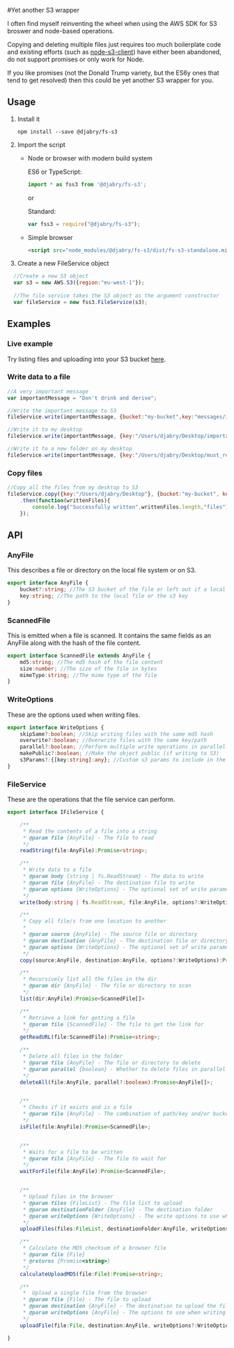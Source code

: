 #Yet another S3 wrapper

I often find myself reinventing the wheel when using the AWS SDK for S3 broswer and node-based operations. 

Copying and deleting multiple files just requires too much boilerplate code and existing efforts (such as [node-s3-client](https://github.com/andrewrk/node-s3-client)) have either been abandoned, do not support promises or only work for Node.

If you like promises (not the Donald Trump variety, but the ES6y ones that tend to get resolved) then this could be yet another S3 wrapper for you.

## Usage

1. Install it 
    
    ```shell
    npm install --save @djabry/fs-s3
    ```

2. Import the script

    * Node or browser with modern build system

        ES6 or TypeScript: 
         ```javascript
         import * as fss3 from '@djabry/fs-s3';
         ```

        or

        Standard:
         ```javascript
         var fss3 = require("@djabry/fs-s3");
         ```

    * Simple browser

         ```html
         <script src="node_modules/@djabry/fs-s3/dist/fs-s3-standalone.min.js"></script>
         ```

3. Create a new FileService object

 ```javascript
   //Create a new S3 object
   var s3 = new AWS.S3({region:"eu-west-1"});
       
   //The file service takes the S3 object as the argument constructor
   var fileService = new fss3.FileService(s3);
 ```
    
## Examples

### Live example
Try listing files and uploading into your S3 bucket [here](https://djabry.github.io/fs-s3).

### Write data to a file

```javascript
//A very important message
var importantMessage = "Don't drink and derive";

//Write the important message to S3
fileService.write(importantMessage, {bucket:"my-bucket",key:"messages/important.txt"});

//Write it to my desktop
fileService.write(importantMessage, {key:"/Users/djabry/Desktop/important.txt"});

//Write it to a new folder on my desktop
fileService.write(importantMessage, {key:"/Users/djabry/Desktop/must_read/important.txt"});
```

### Copy files

``` javascript
//Copy all the files from my desktop to S3
fileService.copy({key:"/Users/djabry/Desktop"}, {bucket:"my-bucket", key:"my-files"})
    .then(function(writtenFiles){
        console.log("Successfully written",writtenFiles.length,"files");
    });
```

    
## API

### AnyFile

This describes a file or directory on the local file system or on S3.

```typescript
export interface AnyFile {
    bucket?:string; //The S3 bucket of the file or left out if a local file
    key:string; //The path to the local file or the s3 key
}
```

### ScannedFile

This is emitted when a file is scanned. It contains the same fields as an AnyFile along with the hash of the file content.

```typescript
export interface ScannedFile extends AnyFile {
    md5:string; //The md5 hash of the file content
    size:number; //The size of the file in bytes
    mimeType:string; //The mime type of the file
}
```

### WriteOptions

These are the options used when writing files.

```typescript
export interface WriteOptions {
    skipSame?:boolean; //Skip writing files with the same md5 hash
    overwrite?:boolean; //Overwrite files with the same key/path
    parallel?:boolean; //Perform multiple write operations in parallel
    makePublic?:boolean; //Make the object public (if writing to S3)
    s3Params?:{[key:string]:any}; //Custom s3 params to include in the write request (if writing to s3)
}
```

### FileService

These are the operations that the file service can perform.

```typescript
export interface IFileService {

    /**
     * Read the contents of a file into a string
     * @param file {AnyFile} - The file to read
     */
    readString(file:AnyFile):Promise<string>;

    /**
     * Write data to a file
     * @param body {string | fs.ReadStream} - The data to write
     * @param file {AnyFile} - The destination file to write
     * @param options {WriteOptions} - The optional set of write parameters
     */
    write(body:string | fs.ReadStream, file:AnyFile, options?:WriteOptions):Promise<ScannedFile>;

    /**
     * Copy all file/s from one location to another
     *
     * @param source {AnyFile} - The source file or directory
     * @param destination {AnyFile} - The destination file or directory
     * @param options {WriteOptions} - The optional set of write parameters
     */
    copy(source:AnyFile, destination:AnyFile, options?:WriteOptions):Promise<ScannedFile[]>;

    /**
     * Recursively list all the files in the dir
     * @param dir {AnyFile} - The file or directory to scan
     */
    list(dir:AnyFile):Promise<ScannedFile[]>

    /**
     * Retrieve a link for getting a file
     * @param file {ScannedFile} - The file to get the link for
     */
    getReadURL(file:ScannedFile):Promise<string>;

    /**
     * Delete all files in the folder
     * @param file {AnyFile} - The file or directory to delete
     * @param parallel {boolean} - Whether to delete files in parallel
     */
    deleteAll(file:AnyFile, parallel?:boolean):Promise<AnyFile[]>;


    /**
     * Checks if it exists and is a file
     * @param file {AnyFile} - The combination of path/key and/or bucket to check
     */
    isFile(file:AnyFile):Promise<ScannedFile>;


    /**
     * Waits for a file to be written
     * @param file {AnyFile} - The file to wait for
     */
    waitForFile(file:AnyFile):Promise<ScannedFile>;


    /**
     * Upload files in the browser
     * @param files {FileList} - The file list to upload
     * @param destinationFolder {AnyFile} - The destination folder
     * @param writeOptions {WriteOptions} - The write options to use when writing the files
     */
    uploadFiles(files:FileList, destinationFolder:AnyFile, writeOptions?:WriteOptions):Promise<ScannedFile[]>;

    /**
     * Calculate the MD5 checksum of a browser file
     * @param file {File}
     * @returns {Promise<string>}
     */
    calculateUploadMD5(file:File):Promise<string>;

    /**
     *  Upload a single file from the browser
     * @param file {File} - The file to upload
     * @param destination {AnyFile} - The destination to upload the file to
     * @param writeOptions {AnyFile} - The options to use when writing the file
     */
    uploadFile(file:File, destination:AnyFile, writeOptions?:WriteOptions):Promise<ScannedFile>;

}
```
